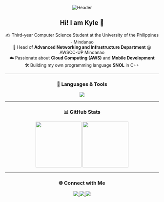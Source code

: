 
<p align="center">
  <img src="https://github.com/user-attachments/assets/8f05e8b9-6fd5-4791-ac0d-0938953e4f22" alt="Header"/>
</p>

<h2 align="center">Hi! I am Kyle 🫡</h2>

<p align="center">
  ✍️ Third-year Computer Science Student at the University of the Philippines - Mindanao <br>
  🔭 Head of <b>Advanced Networking and Infrastructure Department</b> @ AWSCC-UP Mindanao <br>
  ☁️ Passionate about <b>Cloud Computing (AWS)</b> and <b>Mobile Development</b> <br>
  🛠️ Building my own programming language <b>SNOL</b> in C++ <br>
</p>

---

<h3 align="center">🧰 Languages & Tools</h3>
<p align="center">
  <img src="https://skillicons.dev/icons?i=html,css,c,cpp,python,java,javascript,php,mysql,aws,git,react,tailwind,supabase" />
</p>

---

<h3 align="center">📊 GitHub Stats</h3>
<p align="center">
  <img src="https://github-readme-stats.vercel.app/api?username=sen333&show_icons=true&theme=tokyonight" height="150"/>
  <img src="https://github-readme-stats.vercel.app/api/top-langs/?username=sen333&layout=compact&theme=tokyonight" height="150"/>
</p>

---

<h3 align="center">🌐 Connect with Me</h3>
<p align="center">
  <a href="https://www.linkedin.com/in/kyle-senoy-94098a155">
    <img src="https://img.shields.io/badge/LinkedIn-blue?logo=linkedin&logoColor=white"/>
  </a>
  <a href="mailto:kylehowardsenoy@gmail.com">
    <img src="https://img.shields.io/badge/Email-D14836?logo=gmail&logoColor=white"/>
  </a>
   <a href="https://www.facebook.com/kyyyyyyyyl">
    <img src="https://img.shields.io/badge/Facebook-1877F2?logo=facebook&logoColor=white"/>
  </a>
</p>
